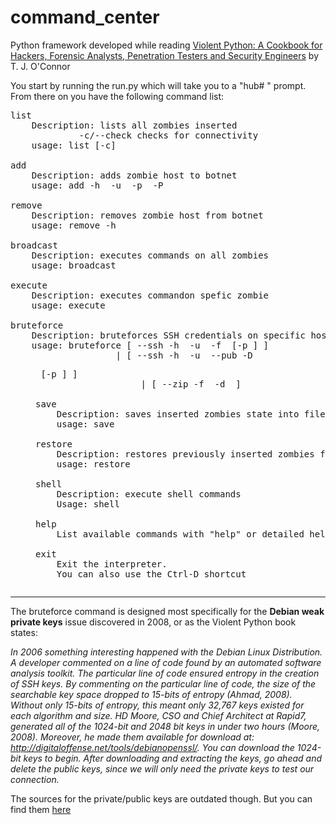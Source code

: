 command_center
==============

Python framework developed while reading <a href="http://www.amazon.com/Violent-Python-Cookbook-Penetration-Engineers/dp/1597499579" target="_blank">Violent Python: A Cookbook for Hackers, Forensic Analysts, Penetration Testers and Security Engineers</a> by T. J. O'Connor

You start by running the run.py which will take you to a "hub# " prompt.
From there on you have the following command list:

<pre>
list
	Description: lists all zombies inserted
			 -c/--check checks for connectivity
	usage: list [-c]

add
	Description: adds zombie host to botnet
	usage: add -h <hostname> -u <user> -p <password> -P <port>

remove
	Description: removes zombie host from botnet
	usage: remove -h <hostname>

broadcast
	Description: executes commands on all zombies
	usage: broadcast <shell command>

execute
	Description: executes commandon spefic zombie
	usage: execute <hostname> <shell command>

bruteforce
	Description: bruteforces SSH credentials on specific host
	usage: bruteforce [ --ssh -h <hostname> -u <user> -f <dictionary> [-p <port>] ]
					| [ --ssh -h <hostname> -u <user> --pub -D <dir with keyfiles> [-p <port>] ]
					| [ --zip -f <zipfile> -d <dictionary> ]
				
save
	Description: saves inserted zombies state into file state.vars
	usage: save

restore
	Description: restores previously inserted zombies from file state.vars
	usage: restore

shell
	Description: execute shell commands
	Usage: shell <unix command>

help
	List available commands with "help" or detailed help with "help cmd".				

exit
	Exit the interpreter.
	You can also use the Ctrl-D shortcut
</pre>
<hr/>

The bruteforce command is designed most specifically for the <b>Debian weak private keys</b> issue discovered in 2008, or as the Violent Python book states:

<i>In 2006 something interesting happened with the Debian Linux Distribution. A developer commented on a line of code found by an automated software analysis toolkit. The particular line of code ensured entropy in the creation of SSH keys. By commenting on the particular line of code, the size of the searchable key space dropped to 15-bits of entropy (Ahmad, 2008). Without only 15-bits of entropy, this meant only 32,767 keys existed for each algorithm and size. HD Moore, CSO and Chief Architect at Rapid7, generated all of the 1024-bit and 2048 bit keys in under two hours (Moore, 2008). Moreover, he made them available for download at: http://digitaloffense.net/tools/debianopenssl/.  You  can  download  the  1024-bit  keys  to  begin.  After  downloading and extracting the keys, go ahead and delete the public keys, since we will only need the private keys to test our connection.</i>

The sources for the private/public keys are outdated though. But you can find them <a href="https://github.com/g0tmi1k/debian-ssh/tree/master/common_keys" target="_blank">here</a>


